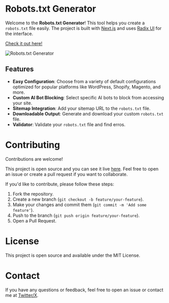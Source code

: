 # Robots.txt Generator

Welcome to the **Robots.txt Generator**! This tool helps you create a `robots.txt` file easily. The project is built with [Next.js](https://nextjs.org/) and uses [Radix UI](https://radix-ui.com/) for the interface.

[Check it out here!](https://generaterobotstxt.com/)

![Robots.txt Generator](https://generaterobotstxt.com/images/og_image.png)

## Features

- **Easy Configuration**: Choose from a variety of default configurations optimized for popular platforms like WordPress, Shopify, Magento, and more.
- **Custom AI Bot Blocking**: Select specific AI bots to block from accessing your site.
- **Sitemap Integration**: Add your sitemap URL to the `robots.txt` file.
- **Downloadable Output**: Generate and download your custom `robots.txt` file.
- **Validator**: Validate your `robots.txt` file and find erros.

# Contributing

Contributions are welcome!

This project is open source and you can see it live [here](https://generaterobotstxt.com/). Feel free to open an issue or create a pull request if you want to collaborate.

If you'd like to contribute, please follow these steps:

1. Fork the repository.
2. Create a new branch (`git checkout -b feature/your-feature`).
3. Make your changes and commit them (`git commit -m 'Add some feature'`).
4. Push to the branch (`git push origin feature/your-feature`).
5. Open a Pull Request.

# License

This project is open source and available under the MIT License.

# Contact

If you have any questions or feedback, feel free to open an issue or contact me at [Twitter/X](https://twitter.com/elchiconube).
